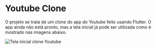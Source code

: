 # Youtube Clone

O projeto se trata de um clone do app do Youtube feito usando Flutter. O app ainda não está pronto, mas a tela inicial já pode ser utilizada como é mostrado nas imagens abaixo.


![Tela inicial clone Youtube](/youtube_clone/youtube_clone/assets/images/README/print.png?raw=true "Employee Data title")